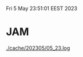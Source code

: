 Fri  5 May 23:51:01 EEST 2023
# JAM
<a href='./cache/202305/05_23.log'>./cache/202305/05_23.log</a>
